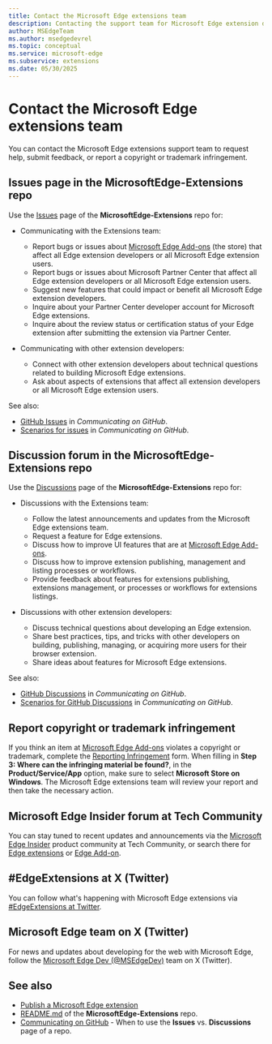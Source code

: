 ```yaml
---
title: Contact the Microsoft Edge extensions team
description: Contacting the support team for Microsoft Edge extension development.
author: MSEdgeTeam
ms.author: msedgedevrel
ms.topic: conceptual
ms.service: microsoft-edge
ms.subservice: extensions
ms.date: 05/30/2025
---
```

# Contact the Microsoft Edge extensions team

You can contact the Microsoft Edge extensions support team to request help, submit feedback, or report a copyright or trademark infringement.


<!-- ====================================================================== -->
## Issues page in the MicrosoftEdge-Extensions repo
<!-- sync:
https://learn.microsoft.com/microsoft-edge/extensions/publish/contact-extensions-team#issues-page-in-the-microsoftedge-extensions-repo
https://github.com/microsoft/MicrosoftEdge-Extensions/blob/main/README.md#issues
-->

Use the [Issues](https://github.com/microsoft/MicrosoftEdge-Extensions/issues) page of the **MicrosoftEdge-Extensions** repo for:

* Communicating with the Extensions team:
  * Report bugs or issues about [Microsoft Edge Add-ons](https://microsoftedge.microsoft.com/addons/) (the store) that affect all Edge extension developers or all Microsoft Edge extension users.
  * Report bugs or issues about Microsoft Partner Center that affect all Edge extension developers or all Microsoft Edge extension users.
  * Suggest new features that could impact or benefit all Microsoft Edge extension developers.
  * Inquire about your Partner Center developer account for Microsoft Edge extensions.
  * Inquire about the review status or certification status of your Edge extension after submitting the extension via Partner Center.

* Communicating with other extension developers:
  * Connect with other extension developers about technical questions related to building Microsoft Edge extensions.
  * Ask about aspects of extensions that affect all extension developers or all Microsoft Edge extension users.

See also:
* [GitHub Issues](https://docs.github.com/get-started/using-github/communicating-on-github#github-issues) in _Communicating on GitHub_.
* [Scenarios for issues](https://docs.github.com/get-started/using-github/communicating-on-github#scenarios-for-issues) in _Communicating on GitHub_.


<!-- ====================================================================== -->
## Discussion forum in the MicrosoftEdge-Extensions repo
<!-- sync:
https://learn.microsoft.com/microsoft-edge/extensions/publish/contact-extensions-team#discussion-forum-in-the-microsoftedge-extensions-repo
https://github.com/microsoft/MicrosoftEdge-Extensions/blob/main/README.md#discussions
-->

Use the [Discussions](https://github.com/microsoft/MicrosoftEdge-Extensions/discussions) page of the **MicrosoftEdge-Extensions** repo for:

* Discussions with the Extensions team:
   * Follow the latest announcements and updates from the Microsoft Edge extensions team.
   * Request a feature for Edge extensions.
   * Discuss how to improve UI features that are at [Microsoft Edge Add-ons](https://microsoftedge.microsoft.com/addons/).
   * Discuss how to improve extension publishing, management and listing processes or workflows.
   * Provide feedback about features for extensions publishing, extensions management, or processes or workflows for extensions listings.

* Discussions with other extension developers:
   * Discuss technical questions about developing an Edge extension.
   * Share best practices, tips, and tricks with other developers on building, publishing, managing, or acquiring more users for their browser extension.
   * Share ideas about features for Microsoft Edge extensions.

See also:
* [GitHub Discussions](https://docs.github.com/get-started/using-github/communicating-on-github#github-discussions) in _Communicating on GitHub_.
* [Scenarios for GitHub Discussions](https://docs.github.com/get-started/using-github/communicating-on-github#scenarios-for-github-discussions) in _Communicating on GitHub_.


<!-- ====================================================================== -->
## Report copyright or trademark infringement

If you think an item at [Microsoft Edge Add-ons](https://microsoftedge.microsoft.com/addons/) violates a copyright or trademark, complete the [Reporting Infringement](https://www.microsoft.com/concern/dmca) form.  When filling in **Step 3: Where can the infringing material be found?**, in the **Product/Service/App** option, make sure to select **Microsoft Store on Windows**.  The Microsoft Edge extensions team will review your report and then take the necessary action.


<!-- ====================================================================== -->
## Microsoft Edge Insider forum at Tech Community

You can stay tuned to recent updates and announcements via the [Microsoft Edge Insider](https://techcommunity.microsoft.com/category/MicrosoftEdgeInsider) product community at Tech Community, or search there for [Edge extensions](https://techcommunity.microsoft.com/search?q=edge+extensions&location=category%3AMicrosoftEdgeInsider) or [Edge Add-on](https://techcommunity.microsoft.com/search?q=edge+add-on&location=category%3AMicrosoftEdgeInsider).


<!-- ====================================================================== -->
## #EdgeExtensions at X (Twitter)

You can follow what's happening with Microsoft Edge extensions via [#EdgeExtensions at Twitter](https://x.com/search?q=%23EdgeExtensions&src=typed_query&f=live).


<!-- ====================================================================== -->
## Microsoft Edge team on X (Twitter)
<!-- not specific to extensions -->

For news and updates about developing for the web with Microsoft Edge, follow the [Microsoft Edge Dev (@MSEdgeDev)](https://x.com/msedgedev/) team on X (Twitter).


<!-- ====================================================================== -->
## See also

* [Publish a Microsoft Edge extension](./publish/publish-extension.md)
* [README.md](https://github.com/microsoft/MicrosoftEdge-Extensions/blob/main/README.md) of the **MicrosoftEdge-Extensions** repo.
* [Communicating on GitHub](https://docs.github.com/en/get-started/using-github/communicating-on-github) - When to use the **Issues** vs. **Discussions** page of a repo.
